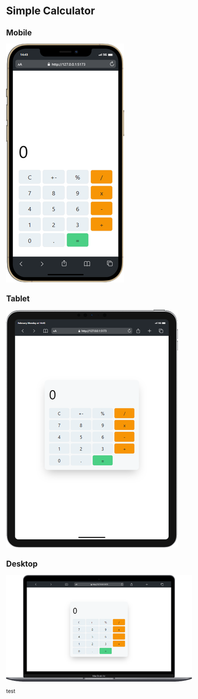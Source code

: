 # Simple Calculator

## Mobile
![Mobile View](ui/mobile.png)

## Tablet
![Tablet View](ui/tablet.png)

## Desktop
![Desktop View](ui/desktop.png)

test
